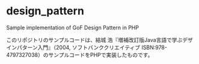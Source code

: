 # design_pattern
Sample implementation of GoF Design Pattern in PHP

このリポジトリのサンプルコードは、結城 浩『増補改訂版Java言語で学ぶデザインパターン入門』（2004, ソフトバンククリエイティブ ISBN:978-4797327038）のサンプルコードをPHPで実装したものです。